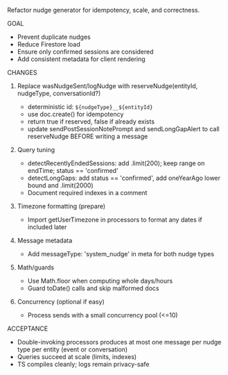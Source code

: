 Refactor nudge generator for idempotency, scale, and correctness.

GOAL
- Prevent duplicate nudges
- Reduce Firestore load
- Ensure only confirmed sessions are considered
- Add consistent metadata for client rendering

CHANGES
1) Replace wasNudgeSent/logNudge with reserveNudge(entityId, nudgeType, conversationId?)
   - deterministic id: `${nudgeType}__${entityId}`
   - use doc.create() for idempotency
   - return true if reserved, false if already exists
   - update sendPostSessionNotePrompt and sendLongGapAlert to call reserveNudge BEFORE writing a message

2) Query tuning
   - detectRecentlyEndedSessions: add .limit(200); keep range on endTime; status == 'confirmed'
   - detectLongGaps: add status == 'confirmed', add oneYearAgo lower bound and .limit(2000)
   - Document required indexes in a comment

3) Timezone formatting (prepare)
   - Import getUserTimezone in processors to format any dates if included later

4) Message metadata
   - Add messageType: 'system_nudge' in meta for both nudge types

5) Math/guards
   - Use Math.floor when computing whole days/hours
   - Guard toDate() calls and skip malformed docs

6) Concurrency (optional if easy)
   - Process sends with a small concurrency pool (<=10)

ACCEPTANCE
- Double-invoking processors produces at most one message per nudge type per entity (event or conversation)
- Queries succeed at scale (limits, indexes)
- TS compiles cleanly; logs remain privacy-safe
